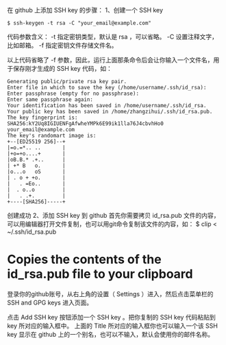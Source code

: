 在 github 上添加 SSH key 的步骤：
1、创建一个 SSH key
````
$ ssh-keygen -t rsa -C "your_email@example.com"
````

代码参数含义：
-t 指定密钥类型，默认是 rsa ，可以省略。
-C 设置注释文字，比如邮箱。
-f 指定密钥文件存储文件名。

以上代码省略了 -f 参数，因此，运行上面那条命令后会让你输入一个文件名，用于保存刚才生成的 SSH key 代码，如：
````
Generating public/private rsa key pair.
Enter file in which to save the key (/home/username/.ssh/id_rsa): 
Enter passphrase (empty for no passphrase): 
Enter same passphrase again: 
Your identification has been saved in /home/username/.ssh/id_rsa.
Your public key has been saved in /home/zhangzihui/.ssh/id_rsa.pub.
The key fingerprint is:
SHA256:kY2Uq8IGIUENFgAfwheYMPk6E99ik1lla76J4cbvhHo0 your_email@example.com
The key's randomart image is:
+--[ED25519 256]--+
|=o.=*.. ..       |
|+o=+o....+       |
|oB.B.* .+..      |
| +* B   o.       |
|o...o   oS       |
| . o + +o.       |
|   . =Eo..       |
|  . o..o         |
|   . .+.         |
+----[SHA256]-----+
````

创建成功
2、添加 SSH key 到 github
首先你需要拷贝 id_rsa.pub 文件的内容，可以用编辑器打开文件复制，也可以用git命令复制该文件的内容，如：
$ clip < ~/.ssh/id_rsa.pub
# Copies the contents of the id_rsa.pub file to your clipboard
登录你的github账号，从右上角的设置（ Settings ）进入，然后点击菜单栏的 SSH and GPG keys 进入页面。

点击 Add SSH key 按钮添加一个 SSH key 。把你复制的 SSH key 代码粘贴到 key 所对应的输入框中。
上面的 Title 所对应的输入框你也可以输入一个该 SSH key 显示在 github 上的一个别名，也可以不输入，默认会使用你的邮件名称。
